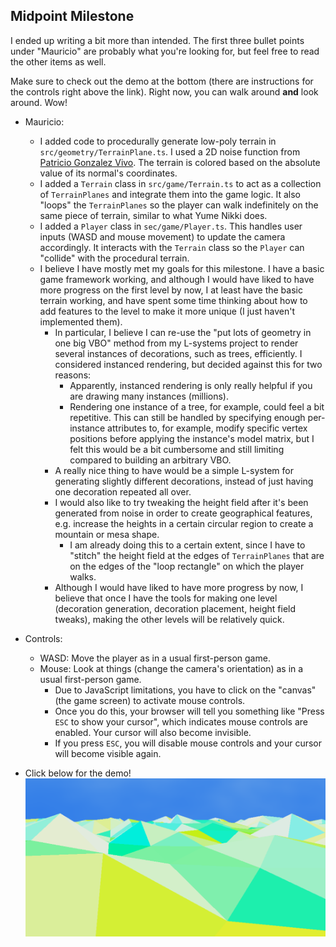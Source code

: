 ## Midpoint Milestone

I ended up writing a bit more than intended. The first three bullet points under "Mauricio" are probably what you're looking for, but feel free to read the other items as well. 

Make sure to check out the demo at the bottom (there are instructions for the controls right above the link). Right now, you can walk around **and** look around. Wow!

- Mauricio: 
  - I added code to procedurally generate low-poly terrain in `src/geometry/TerrainPlane.ts`. I used a 2D noise function from [Patricio Gonzalez Vivo](https://gist.github.com/patriciogonzalezvivo/670c22f3966e662d2f83). The terrain is colored based on the absolute value of its normal's coordinates.
  - I added a `Terrain` class in `src/game/Terrain.ts` to act as a collection of `TerrainPlanes` and integrate them into the game logic. It also "loops" the `TerrainPlanes` so the player can walk indefinitely on the same piece of terrain, similar to what Yume Nikki does.
  - I added a `Player` class in `sec/game/Player.ts`. This handles user inputs (WASD and mouse movement) to update the camera accordingly. It interacts with the `Terrain` class so the `Player` can "collide" with the procedural terrain.
  - I believe I have mostly met my goals for this milestone. I have a basic game framework working, and although I would have liked to have more progress on the first level by now, I at least have the basic terrain working, and have spent some time thinking about how to add features to the level to make it more unique (I just haven't implemented them).
    - In particular, I believe I can re-use the "put lots of geometry in one big VBO" method from my L-systems project to render several instances of decorations, such as trees, efficiently. I considered instanced rendering, but decided against this for two reasons:
      - Apparently, instanced rendering is only really helpful if you are drawing many instances (millions).
      - Rendering one instance of a tree, for example, could feel a bit repetitive. This can still be handled by specifying enough per-instance attributes to, for example, modify specific vertex positions before applying the instance's model matrix, but I felt this would be a bit cumbersome and still limiting compared to building an arbitrary VBO.
    - A really nice thing to have would be a simple L-system for generating slightly different decorations, instead of just having one decoration repeated all over.
    - I would also like to try tweaking the height field after it's been generated from noise in order to create geographical features, e.g. increase the heights in a certain circular region to create a mountain or mesa shape.
      - I am already doing this to a certain extent, since I have to "stitch" the height field at the edges of `TerrainPlanes` that are on the edges of the "loop rectangle" on which the player walks.
    - Although I would have liked to have more progress by now, I believe that once I have the tools for making one level (decoration generation, decoration placement, height field tweaks), making the other levels will be relatively quick.

- Controls:
  - WASD: Move the player as in a usual first-person game.
  - Mouse: Look at things (change the camera's orientation) as in a usual first-person game.
    - Due to JavaScript limitations, you have to click on the "canvas" (the game screen) to activate mouse controls.
    - Once you do this, your browser will tell you something like "Press `ESC` to show your cursor", which indicates mouse controls are enabled. Your cursor will also become invisible. 
    - If you press `ESC`, you will disable mouse controls and your cursor will become visible again.

- Click below for the demo!
[![](../img/milestone.png)](https://maukmu.github.io/procedural-final-project/)